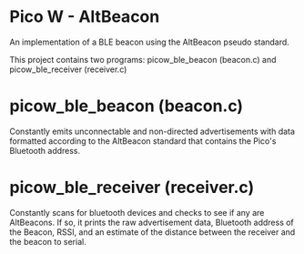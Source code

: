 # Pico W - AltBeacon

An implementation of a BLE beacon using the AltBeacon pseudo standard.

This project contains two programs: picow_ble_beacon (beacon.c) and picow_ble_receiver (receiver.c)

# picow_ble_beacon (beacon.c)

Constantly emits unconnectable and non-directed advertisements with data formatted according to the AltBeacon standard that contains the Pico's Bluetooth address.

# picow_ble_receiver (receiver.c)

Constantly scans for bluetooth devices and checks to see if any are AltBeacons. 
If so, it prints the raw advertisement data, Bluetooth address of the Beacon, RSSI, and an estimate of the distance between the receiver and the beacon to serial.

